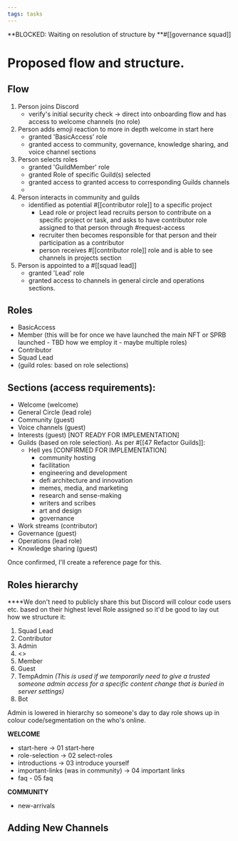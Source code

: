 ```yaml
---
tags: tasks
---
```

**BLOCKED: Waiting on resolution of structure by **#[[governance squad]] 
# Proposed flow and structure.
## Flow
1. Person joins Discord
	- verify's initial security check -> direct into onboarding flow and has access to welcome channels (no role)
2. Person adds emoji reaction to more in depth welcome in start here
	- granted 'BasicAccess' role
	- granted access to community, governance, knowledge sharing, and voice channel sections
3. Person selects roles
	- granted 'GuildMember' role
	- granted Role of specific Guild(s) selected
	- granted access to granted access to corresponding Guilds channels
	- 
4. Person interacts in community and guilds
	- identified as potential #[[contributor role]] to a specific project
		- Lead role or project lead recruits person to contribute on a specific project or task, and asks to have contributor role assigned to that person through #request-access
		- recruiter then becomes responsible for that person and their participation as a contributor
		- person receives #[[contributor role]]  role and is able to see channels in projects section
5. Person is appointed to a #[[squad lead]]
	- granted 'Lead' role
	- granted access to channels in general circle and operations sections.

## Roles

- BasicAccess
- Member (this will be for once we have launched the main NFT or SPRB launched - TBD how we employ it - maybe multiple roles)
- Contributor
- Squad Lead
- (guild roles: based on role selections)

## Sections (access requirements):
- Welcome (welcome)
- General Circle (lead role)
- Community (guest)
- Voice channels (guest)
- Interests (guest) [NOT READY FOR IMPLEMENTATION]
- Guilds (based on role selection). As per #[[47 Refactor Guilds]]:
	- Hell yes [CONFIRMED FOR IMPLEMENTATION]
		- community hosting
		- facilitation
		- engineering and development
		- defi architecture and innovation
		- memes, media, and marketing
		- research and sense-making
		- writers and scribes
		- art and design
		- governance
- Work streams (contributor)
- Governance (guest)
- Operations (lead role)
- Knowledge sharing (guest)

Once confirmed, I'll create a reference page for this.

## Roles hierarchy 

****We don't need to publicly share this but Discord will colour code users etc. based on their highest level Role assigned so it'd be good to lay out how we structure it:
1. Squad Lead
2. Contributor
3. Admin
4. <<Guild Roles>>
5. Member
6. Guest
7. TempAdmin _(This is used if we temporarily need to give a trusted someone admin access for a specific content change that is buried in server settings)_
8. Bot

Admin is lowered in hierarchy so someone's day to day role shows up in colour code/segmentation on the who's online. 

**WELCOME** 
- start-here -> 01 start-here
- role-selection -> 02 select-roles
- introductions -> 03 introduce yourself
- important-links (was in community) -> 04 important links
- faq - 05 faq

**COMMUNITY**
- new-arrivals


## Adding New Channels